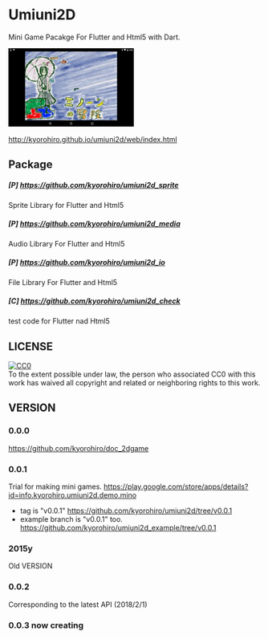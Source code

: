 # Umiuni2D

Mini Game Pacakge For Flutter and Html5 with Dart.


![](wonder_minon_AB01.png)

http://kyorohiro.github.io/umiuni2d/web/index.html


## Package

##### [P] https://github.com/kyorohiro/umiuni2d_sprite
Sprite Library for Flutter and Html5

##### [P] https://github.com/kyorohiro/umiuni2d_media
Audio Library For Flutter and Html5

##### [P] https://github.com/kyorohiro/umiuni2d_io
File Library For Flutter and Html5

##### [C] https://github.com/kyorohiro/umiuni2d_check
test code for Flutter nad Html5


## LICENSE

<p xmlns:dct="http://purl.org/dc/terms/">
  <a rel="license"
     href="http://creativecommons.org/publicdomain/zero/1.0/">
    <img src="http://i.creativecommons.org/p/zero/1.0/88x31.png" style="border-style: none;" alt="CC0" />
  </a>
  <br />
  To the extent possible under law,
  <span rel="dct:publisher" resource="[_:publisher]">the person who associated CC0</span>
  with this work has waived all copyright and related or neighboring
  rights to this work.
</p>


## VERSION
### 0.0.0
https://github.com/kyorohiro/doc_2dgame

### 0.0.1
Trial for making mini games.
https://play.google.com/store/apps/details?id=info.kyorohiro.umiuni2d.demo.mino

* tag is "v0.0.1" https://github.com/kyorohiro/umiuni2d/tree/v0.0.1
* example branch is "v0.0.1" too.
https://github.com/kyorohiro/umiuni2d_example/tree/v0.0.1

### 2015y
Old VERSION

### 0.0.2
Corresponding to the latest API (2018/2/1)

### 0.0.3 now creating
